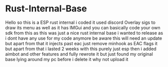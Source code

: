 # Rust-Internal-Base
Hello so this is a ESP rust internal i coded it used discord Overlay sigs to draw its menu as well as it has IMGui and you can basically code your own sdk from this as this was just a nice rust internal base i wanted to release as i dont have any use for my code anymore be aware this will need an update but apart from that it injects past eac just remove minhook as EAC flags it but apart from that i lasted 2 weeks with this purely just esp then i added aimbot and other features and fully rewrote it but just found my original base lying around my pc before i delete it why not upload it 
